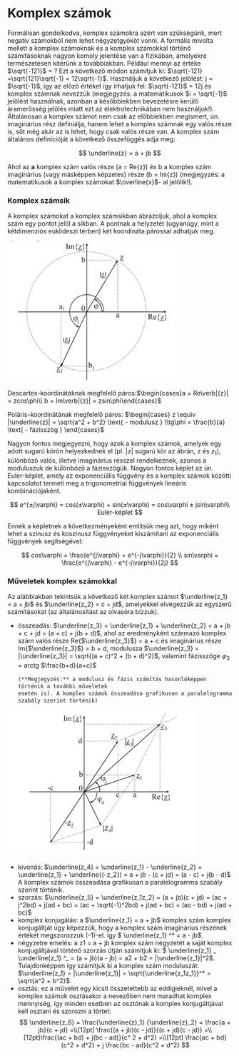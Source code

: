 # Komplex számok

Formálisan gondolkodva, komplex számokra azért van szükségünk, mert negatív
számokból nem lehet négyzetgyököt vonni. A formális mivolta mellett a komplex számoknak és a
komplex számokkal történő számításoknak nagyon komoly jelentése van a fizikában, amelyekre
természetesen kitérünk a továbbiakban.
Például mennyi az értéke $\sqrt{-121}$ = ? Ezt a következő módon számítjuk ki: $\sqrt{-121} =\sqrt{121}\sqrt{-1} = 12\sqrt{-1}$. Használjuk a következő jelölést: j = $\sqrt{-1}$, így az előző értéket így írhatjuk
fel: $\sqrt{-121}$ = 12j és komplex számnak nevezzük (megjegyzés: a matematikusok $i = \sqrt{-1}$
jelölést használnak, azonban a későbbiekben bevezetésre kerülő áramerősség jelölés miatt ezt az
elektrotechnikában nem használjuk!).
Általánosan a komplex számot nem csak az előbbiekben megismert, ún. imaginárius rész
definiálja, hanem lehet a komplex számnak egy valós része is, sőt még akár az is lehet, hogy csak
valós része van. A komplex szám általános definícióját a következő összefüggés adja meg:

$$
\underline{z} = a + jb
$$

Ahol az **a** komplex szám valós része (a = Re{z}) és b a komplex szám imaginárius (vagy
másképpen képzetes) része (b = Im{z}) (megjegyzés: a matematikusok a komplex számokat $\overline{x}$-
al jelölik!).

### Komplex számsík

A komplex számokat a komplex számsíkban ábrázoljuk, ahol a komplex szám egy pontot
jelöl a síkban. A pontnak a helyzetét (ugyanúgy, mint a kétdimenziós euklideszi térben) két
koordináta párossal adhatjuk meg.

![Screenshot from 2023-11-12 18-49-19.png](Komplex%20sza%CC%81mok/Screenshot_from_2023-11-12_18-49-19.png)

Descartes-koordinátáknak megfelelő páros:$\begin{cases}a = Re\verb|{z}| = zcos\phi\\
b = Im\verb|{z}| = zsin\phi\end{cases}$

Poláris-koordinátának megfelelő páros: $\begin{cases}
z \equiv |\underline{z}| = \sqrt{a^2 + b^2} \text{ - modulusz }
\\tg\phi = \frac{b}{a} \text{ - fázisszög }
\end{cases}$

Nagyon fontos megjegyezni, hogy azok a komplex számok, amelyek egy adott sugarú
körön helyezkednek el (pl. |z| sugarú kör az ábrán, z és $z_1$), különböző valós, illetve
imaginárius résszel rendelkeznek, azonos a moduluszuk de különböző a fázisszögük.
Nagyon fontos képlet az ún. Euler-képlet, amely az exponenciális függvény és a komplex
számok közötti kapcsolatot termeti meg a trigonometriai függvények lineáris kombinációjaként.

$$
e^{±j\varphi} = cos(±\varphi) + sin(±\varphi) = cos\varphi ± jsin\varphi\\
Euler-képlet
$$

Ennek a képletnek a következményeként említsük meg azt, hogy miként lehet a szinusz és
koszinusz függvényeket kiszámítani az exponenciális függvények segítségével:

$$
cos\varphi = \frac{e^{j\varphi} + e^{-j\varphi}}{2}
\\
sin\varphi = \frac{e^{j\varphi} - e^{-j\varphi}}{2j}
$$

### Műveletek komplex számokkal

Az alábbiakban tekintsük a következő két komplex számot $\underline{z_1} = a + jb$ és $\underline{z_2} = c + jd$,
amelyekkel elvégezzük az egyszerű számításokat (az általánosítást az olvasóra bízzuk).

- összeadás:
  $\underline{z_3} = \underline{z_1} + \underline{z_2} = a + jb + c + jd = (a + c) + j(b + d)$,
      ahol az eredményként származó komplex szám valós része Re{$\underline{z_3}$} = a + c és imaginárius része Im{$\underline{z_3}$} = b + d, modulusza $\underline{z_3} = |\underline{z_3}| = \sqrt{(a + c)^2 + (b + d)^2}$, valamint fázisszöge $\varphi_3$ = arctg $\frac{b+d}{a+c}$

      (**Megjegyzés:** a modulusz és fázis számítás hasonlóképpen történik a további műveletek
      esetén is). A komplex számok összeadása grafikusan a paralelogramma szabály szerint történik)

![Screenshot from 2023-11-12 21-11-20.png](Komplex%20sza%CC%81mok/Screenshot_from_2023-11-12_21-11-20.png)

- kivonás:
  $\underline{z_4} = \underline{z_1} - \underline{z_2} = \underline{z_1} + \underline{(-z_2}) = a + jb - (c + jd) = (a - c) + j(b - d)$
  A komplex számok összeadása grafikusan a paralelogramma szabály szerint történik.
- szorzás:
  $\underline{z_5} = \underline{z_1z_2} = (a + jb)(c + jd) = (ac + j^2bd) + j(ad + bc) = (ac + \sqrt{-1}^2bd) + j(ad + bc) = (ac - bd) + j(ad + bc)$
- komplex konjugálás: a $\underline{z_1} = a + jb$ komplex szám komplex konjugáltját úgy képezzük,
  hogy a komplex szám imaginárius részének értékét megszorozzuk (-1)-el. így $ \underline{z_1} ^\* = a - jb$.
- négyzetre emelés: a z1 = a + jb komplex szám négyzetét a saját komplex konjugáltjával
  történő szorzás útján számítjuk ki: $ \underline{z_1} _ \underline{z_1} ^_ = (a + jb)(a - jb) = a2 + b2 = |\underline{z_1}|^2$.
      Tulajdonképpen így számítjuk ki a komplex szám moduluszát: $\underline{z_1} = |\underline{z_1}| = \sqrt{\underline{z_1z_1}}^* = \sqrt{a^2 + b^2}$.
- osztás: ez a művelet egy kicsit összetettebb az eddigieknél, mivel a komplex számok
  osztásakor a nevezőben nem maradhat komplex mennyiség, így minden esetben az osztónak a komplex konjugáltjával kell osztani és szorozni a törtet:
      $$
      \underline{z_6} = \frac{\underline{z}_1} {\underline{z}_2}
      = \frac{a + jb}{c + jd}
      =\\[12pt] \frac{(a + jb)(c - jd)}{(c + jd)(c - jd)}
      =\\[12pt]\frac{(ac + bd) + j(bc - ad)}{c^
      2 + d^2}
      =\\[12pt] \frac{ac + bd}{c^2 + d^2} + j
      \frac{bc - ad}{c^2 + d^2}
      $$
